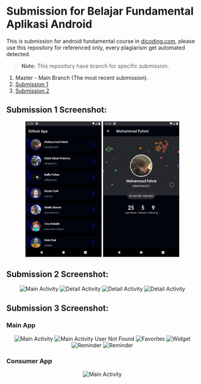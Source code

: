 # Submission for Belajar Fundamental Aplikasi Android
This is submission for android fundamental course in <a href="https://www.dicoding.com/academies/14">dicoding.com</a>, please use this repository for referenced only, every plagiarism get automated detected.

>**Note:** This repository have branch for specific submission.

  1. Master - Main Branch (The most recent submission).
  2. <a href="https://github.com/MohFahmi27/MyFundamentalAndroid/tree/submission-1">Submission 1</a></li>
  3. <a href="https://github.com/MohFahmi27/MyFundamentalAndroidSubmission/tree/submission-2">Submission 2</a>

## Submission 1 Screenshot:
<p align="center">
  <img src="https://github.com/MohFahmi27/MyFundamentalAndroid/blob/submission-1/Screenshot_1615468573.png" alt="Spash Activity" width="200"/>
  <img src="https://github.com/MohFahmi27/MyFundamentalAndroid/blob/submission-1/Screenshot_1615468578.png" alt="Main Activity" width="200"/>
</p>

## Submission 2 Screenshot:
<p align="center">
  <img src="https://github.com/MohFahmi27/MyFundamentalAndroidSubmission/blob/master/img/Screenshot_1616924469.png" alt="Main Activity" width="200"/>
  <img src="https://github.com/MohFahmi27/MyFundamentalAndroidSubmission/blob/master/img/Screenshot_1616924494.png" alt="Detail Activity" width="200"/>
  <img src="https://github.com/MohFahmi27/MyFundamentalAndroidSubmission/blob/master/img/Screenshot_1616924535.png" alt="Detail Activity" width="200"/>
  <img src="https://github.com/MohFahmi27/MyFundamentalAndroidSubmission/blob/master/img/Screenshot_1616924543.png" alt="Detail Activity" width="200"/>
</p>

## Submission 3 Screenshot:
### Main App
<p align="center">
  <img src="https://github.com/MohFahmi27/MyFundamentalAndroidSubmission/blob/master/img/main_app.jpg" alt="Main Activity" width="200"/>
  <img src="https://github.com/MohFahmi27/MyFundamentalAndroidSubmission/blob/master/img/user_not_found.jpg" alt="Main Activity User Not Found" width="200"/>
  <img src="https://github.com/MohFahmi27/MyFundamentalAndroidSubmission/blob/master/img/favorite.jpg" alt="Favorites" width="200"/>
  <img src="https://github.com/MohFahmi27/MyFundamentalAndroidSubmission/blob/master/img/widget.jpg" alt="Widget" width="200"/>
  <img src="https://github.com/MohFahmi27/MyFundamentalAndroidSubmission/blob/master/img/settings.jpg" alt="Reminder" width="200"/>
  <img src="https://github.com/MohFahmi27/MyFundamentalAndroidSubmission/blob/master/img/reminder.jpg" alt="Reminder" width="200"/>
</p>

### Consumer App
<p align="center">
  <img src="https://github.com/MohFahmi27/MyFundamentalAndroidSubmission/blob/master/img/consumer_app.jpg" alt="Main Activity" width="200"/>
</p>


